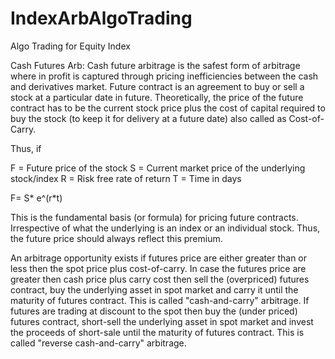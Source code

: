 # IndexArbAlgoTrading
Algo Trading for Equity Index 

Cash Futures Arb: Cash future arbitrage is the safest form of arbitrage where in profit is captured through pricing inefficiencies between the cash and derivatives market. Future contract is an agreement to buy or sell a stock at a particular date in future. Theoretically, the price of the future contract has to be the current stock price plus the cost of capital required to buy the stock (to keep it for delivery at a future date) also called as Cost-of-Carry.

Thus, if

F = Future price of the stock
S = Current market price of the underlying stock/index
R = Risk free rate of return
T = Time in days

F= S* e^(r*t)

This is the fundamental basis (or formula) for pricing future contracts. Irrespective of what the underlying is an index or an individual stock. Thus, the future price should always reflect this premium.

An arbitrage opportunity exists if futures price are either greater than or less then the spot price plus cost-of-carry. In case the futures price are greater then cash price plus carry cost then sell the (overpriced) futures contract, buy the underlying asset in spot market and carry it until the maturity of futures contract. This is called "cash-and-carry" arbitrage. If futures are trading at discount to the spot then buy the (under priced) futures contract, short-sell the underlying asset in spot market and invest the proceeds of short-sale until the maturity of futures contract. This is called "reverse cash-and-carry" arbitrage.
